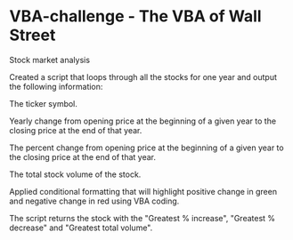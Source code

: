 # VBA-challenge - The VBA of Wall Street


Stock market analysis

Created a script that loops through all the stocks for one year and output the following information:


The ticker symbol.


Yearly change from opening price at the beginning of a given year to the closing price at the end of that year.


The percent change from opening price at the beginning of a given year to the closing price at the end of that year.


The total stock volume of the stock.


Applied conditional formatting that will highlight positive change in green and negative change in red using VBA coding.



The script returns the stock with the "Greatest % increase", "Greatest % decrease" and "Greatest total volume".
